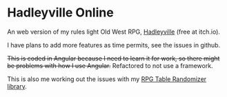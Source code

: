 # Hadleyville Online

An web version of my rules light Old West RPG, [Hadleyville](https://madinkbeard.itch.io/hadleyville) (free at itch.io).

I have plans to add more features as time permits, see the issues in github.

~~This is coded in Angular because I need to learn it for work, so there might be problems with how I use Angular.~~ Refactored to not use a framework.

This is also me working out the issues with my [RPG Table Randomizer library](https://github.com/derikb/rpg-table-randomizer).

